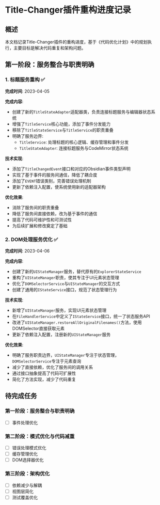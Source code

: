 # Title-Changer插件重构进度记录

## 概述

本文档记录Title-Changer插件的重构进度，基于《代码优化计划》中的规划执行，主要目标是解决代码重复和架构问题。

## 第一阶段：服务整合与职责明确

### 1. 标题服务重构 ✅ 

**完成时间**: 2023-04-05

**完成内容**:
- 创建了新的`TitleStateAdapter`适配器类，负责连接标题服务与编辑器状态系统
- 增强了`TitleService`核心功能，添加了事件分发能力
- 移除了`TitleStateService`与`TitleService`的职责重叠
- 明确了服务边界:
  - `TitleService`: 处理标题的核心逻辑、缓存管理和事件分发
  - `TitleStateAdapter`: 连接标题服务与CodeMirror状态系统

**技术实现**:
- 添加了`TitleChangedEvent`接口和对应的Obsidian事件类型声明
- 实现了基于事件的服务间通信，降低了耦合度
- 添加了`EVENT`错误类别，完善错误处理机制
- 更新了依赖注入配置，使系统使用新的适配器架构

**优化效果**:
- 消除了服务间的职责重叠
- 降低了服务间直接依赖，改为基于事件的通信
- 提高了代码可维护性和可测试性
- 为后续扩展和修改奠定了基础

### 2. DOM处理服务优化 ✅

**完成时间**: 2023-04-06

**完成内容**:
- 创建了新的`UIStateManager`服务，替代原有的`ExplorerStateService`
- 重构了`UIStateManager`职责，使其专注于UI元素状态管理
- 优化了`DOMSelectorService`与`UIStateManager`的交互方式
- 创建了通用的`IStateService`接口，规范了状态管理行为

**技术实现**:
- 新增了`UIStateManager`服务，实现UI元素状态管理
- 在`FileHandlerService`中定义了`IStateService`接口，统一了状态服务API
- 改进了`UIStateManager.restoreAllOriginalFilenames()`方法，使用DOMSelector直接获取元素
- 更新了依赖注入配置，注册新的`UIStateManager`服务

**优化效果**:
- 明确了服务职责边界，`UIStateManager`专注于状态管理，`DOMSelectorService`专注于元素查询
- 减少了直接依赖，优化了服务间的调用关系
- 通过接口抽象提高了代码可扩展性
- 简化了方法实现，减少了代码重复

## 待完成任务

### 第一阶段：服务整合与职责明确

- [ ] 事件处理优化

### 第二阶段：模式优化与代码减重

- [ ] 错误处理模式优化
- [ ] 缓存管理优化
- [ ] DOM选择器优化

### 第三阶段：架构优化

- [ ] 依赖减少与解耦
- [ ] 视图层简化
- [ ] 测试覆盖优化 